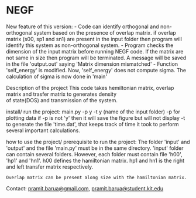 # NEGF

New feature of this version:
	- Code can identify orthogonal and non-orthogonal system based on the presence
	  of overlap matrix. if overlap matrix (s00, sp1 and sn1) are present in the input 
	  folder then program will identify this system as non-orthogonal system.
	- Program checks the dimension of the input matrix before running NEGF code. If the 
	  matrix are not same in size then program will be terminated. A message will be saved 
	  in the file 'output.out' saying 'Matrix dimension mismatched'
	- Function 'self_energy' is modified. Now, 'self_energy' does not compute sigma. The 
	  calculation of sigma is now done in 'main'

Description of the project
	This code takes hemiltonian matrix, overlap matrix and trasfer matrix to generates density	
	of state(DOS) and transmission of the system. 


install/ run the project:
	main.py -p y -t y (name of the input folder)
	-p for plotting data if -p is not 'y' then it will save the figure but will
	not display
	-t to generate the file 'time.dat', that keeps track of time it took to perform several 
	important calculations.	


how to use the project/ prerequisite to run the project:
	The folder 'input' and 'output' and the file 'main.py' must be in the same 
	directory. 
	'input' folder can contain several folders. However, each folder must 
	contain file 'h00', 'hp1' and 'hn1'. h00 defines the hamiltonian matrix. 
	hp1 and hn1	is the right and left transfer matrix respectively. 
	
	Overlap matrix can be present along size with the hamiltonian matrix.
	
Contact:
	pramit.barua@gmail.com, pramit.barua@student.kit.edu